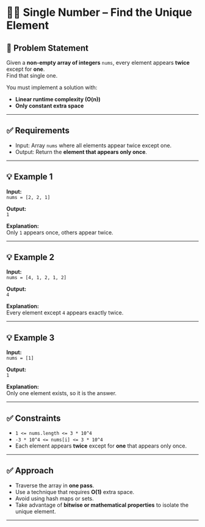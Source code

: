 # 🕵️‍♂️ Single Number – Find the Unique Element

## 📝 Problem Statement

Given a **non-empty array of integers** `nums`, every element appears **twice** except for **one**.  
Find that single one.

You must implement a solution with:
- **Linear runtime complexity (O(n))**
- **Only constant extra space**

---

## ✅ Requirements

- Input: Array `nums` where all elements appear twice except one.
- Output: Return the **element that appears only once**.

---

## 💡 Example 1

**Input:**  
`nums = [2, 2, 1]`

**Output:**  
`1`

**Explanation:**  
Only `1` appears once, others appear twice.

---

## 💡 Example 2

**Input:**  
`nums = [4, 1, 2, 1, 2]`

**Output:**  
`4`

**Explanation:**  
Every element except `4` appears exactly twice.

---

## 💡 Example 3

**Input:**  
`nums = [1]`

**Output:**  
`1`

**Explanation:**  
Only one element exists, so it is the answer.

---

## ✅ Constraints

- `1 <= nums.length <= 3 * 10^4`
- `-3 * 10^4 <= nums[i] <= 3 * 10^4`
- Each element appears **twice** except for **one** that appears only once.

---

## ✅ Approach

- Traverse the array in **one pass**.
- Use a technique that requires **O(1)** extra space.
- Avoid using hash maps or sets.
- Take advantage of **bitwise or mathematical properties** to isolate the unique element.

---
